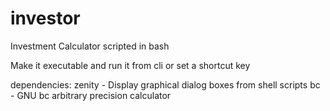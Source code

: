 # investor
Investment Calculator scripted in bash

Make it executable and run it from cli or set a shortcut key

dependencies:
	zenity	- Display graphical dialog boxes from shell scripts
	bc	- GNU bc arbitrary precision calculator
